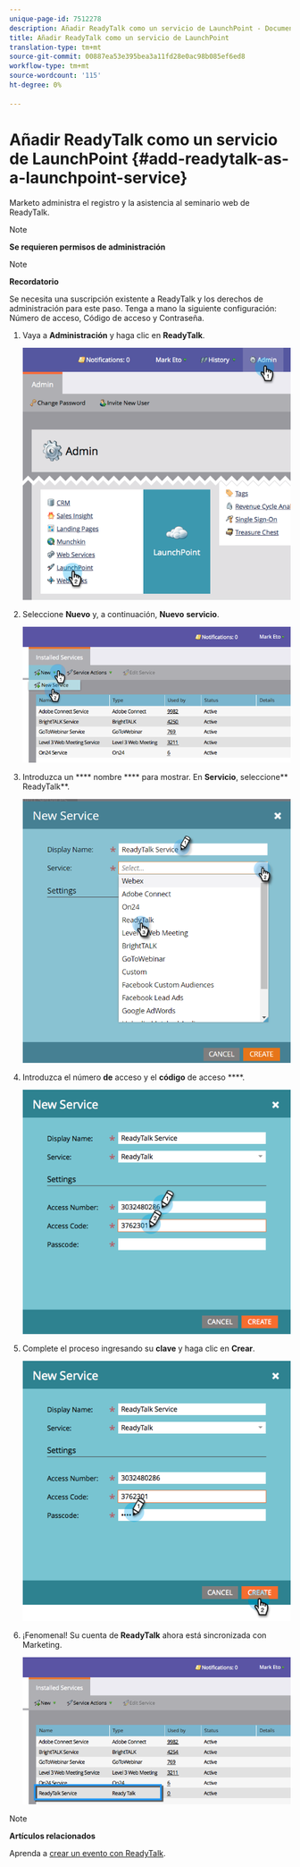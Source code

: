 ```yaml
---
unique-page-id: 7512278
description: Añadir ReadyTalk como un servicio de LaunchPoint - Documentos de marketing - Documentación del producto
title: Añadir ReadyTalk como un servicio de LaunchPoint
translation-type: tm+mt
source-git-commit: 00887ea53e395bea3a11fd28e0ac98b085ef6ed8
workflow-type: tm+mt
source-wordcount: '115'
ht-degree: 0%

---
```



# Añadir ReadyTalk como un servicio de LaunchPoint {#add-readytalk-as-a-launchpoint-service}

Marketo administra el registro y la asistencia al seminario web de ReadyTalk.

>[!NOTE]
>
>**Se requieren permisos de administración**

>[!NOTE]
>
>**Recordatorio**
>
>Se necesita una suscripción existente a ReadyTalk y los derechos de administración para este paso. Tenga a mano la siguiente configuración: Número de acceso, Código de acceso y Contraseña.

1. Vaya a **Administración** y haga clic en **ReadyTalk**.

   ![](assets/image2015-4-23-10-3a50-3a23.png)

1. Seleccione **Nuevo** y, a continuación, **Nuevo** **servicio**.

   ![](assets/readytalk-new-service.png)

1. Introduzca un **** nombre **** para mostrar. En **Servicio**, seleccione** ReadyTalk**.

   ![](assets/new-service-readytalk.png)

1. Introduzca el número **de** acceso y el **código** de acceso ****.

   ![](assets/image2015-4-24-18-3a53-3a2.png)

1. Complete el proceso ingresando su **clave** y haga clic en **Crear**.

   ![](assets/image2015-4-24-18-3a53-3a38.png)

1. ¡Fenomenal! Su cuenta de **ReadyTalk** ahora está sincronizada con Marketing.

   ![](assets/readytalk.png)

>[!NOTE]
>
>**Artículos relacionados**
>
>Aprenda a [crear un evento con ReadyTalk](../../../product-docs/demand-generation/events/create-an-event/create-an-event-with-readytalk.md).

